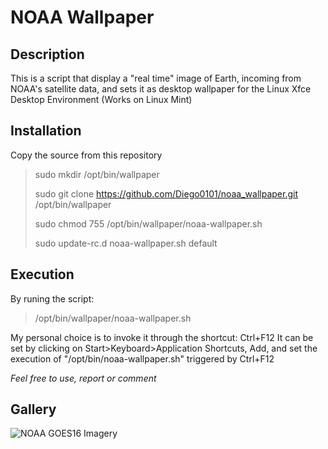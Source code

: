 # NOAA Wallpaper
## Description
This is a script that display a "real time" image of Earth, incoming from NOAA's satellite data, and sets it as desktop wallpaper for the Linux Xfce Desktop Environment (Works on Linux Mint)
## Installation
Copy the source from this repository

> sudo mkdir /opt/bin/wallpaper
> 
> sudo git clone https://github.com/Diego0101/noaa_wallpaper.git /opt/bin/wallpaper
> 
> sudo chmod 755 /opt/bin/wallpaper/noaa-wallpaper.sh
> 
> sudo update-rc.d noaa-wallpaper.sh default

## Execution 
By runing the script:

> /opt/bin/wallpaper/noaa-wallpaper.sh

My personal choice is to invoke it through the shortcut: Ctrl+F12
It can be set by clicking on Start>Keyboard>Application Shortcuts, Add, and set the execution of "/opt/bin/noaa-wallpaper.sh" triggered by Ctrl+F12

*Feel free to use, report or comment*

## Gallery
![NOAA GOES16 Imagery](https://cdn.star.nesdis.noaa.gov/GOES16/ABI/FD/GEOCOLOR/1808x1808.jpg)
